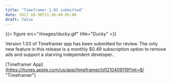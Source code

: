 ```yaml
---
title: "Timeframer 1.03 submitted"
date: 2017-10-30T11:36:49-05:00
draft: false
---
```


{{< figure src="/images/ducky.gif" title="Ducky" >}}

Version 1.03 of Timeframer app has been submitted for review. The only new feature in this release is a monthly $0.49 subscription option to remove ads and support a starving independent developer..  

[Timeframer App] (https://itunes.apple.com/us/app/timeframer/id1210409119?mt=8/ "Timeframer")
